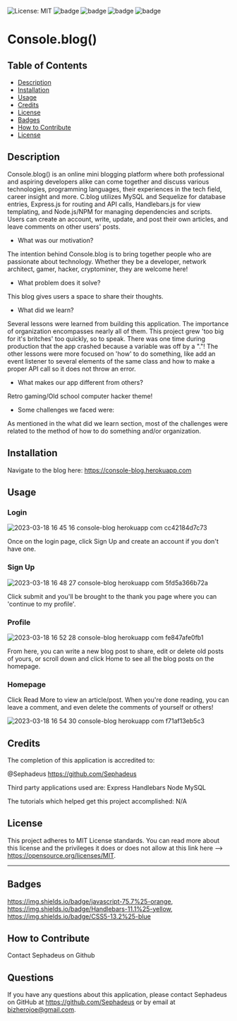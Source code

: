 ![License: MIT](https://img.shields.io/badge/License-MIT-yellow.svg) ![badge](https://img.shields.io/badge/javascript-75.7%25-orange) ![badge](https://img.shields.io/badge/Handlebars-11.1%25-yellow) ![badge](https://img.shields.io/badge/CSS5-13.2%25-blue) ![badge](https://img.shields.io/github/commit-activity/m/Sephadeus/console.blog-?style=plastic)

  # Console.blog()

  ## Table of Contents
  - [Description](#description)
  - [Installation](#installation)
  - [Usage](#usage)
  - [Credits](#credits)
  - [License](#license)
  - [Badges](#badges)
  - [How to Contribute](#how-to-contribute)
  - [License](#license)
  
 ## Description
  
Console.blog() is an online mini blogging platform where both professional and aspiring developers alike can come together and discuss various technologies, programming languages, their experiences in the tech field, career insight and more. C.blog utilizes MySQL and Sequelize for database entries, Express.js for routing and API calls, Handlebars.js for view templating, and Node.js/NPM for managing dependencies and scripts.  Users can create an account, write, update, and post their own articles, and leave comments on other users' posts. 
  
- What was our motivation?
  
The intention behind Console.blog is to bring together people who are passionate about technology. Whether they be a developer, network architect, gamer, hacker, cryptominer, they are welcome here!
  
- What problem does it solve?
  
This blog gives users a space to share their thoughts.
  
- What did we learn?
  
Several lessons were learned from building this application. The importance of organization encompasses nearly all of them. This project grew 'too big for it's britches' too quickly, so to speak. There was one time during production that the app crashed because a variable was off by a "."! The other lessons were more focused on 'how' to do something, like add an event listener to several elements of the same class and how to make a proper API call so it does not throw an error.
  
- What makes our app different from others?
  
Retro gaming/Old school computer hacker theme!
  
- Some challenges we faced were:
  
As mentioned in the what did we learn section, most of the challenges were related to the method of how to do something and/or organization.
  
## Installation
  
Navigate to the blog here: https://console-blog.herokuapp.com

  
## Usage

### Login
![2023-03-18 16 45 16 console-blog herokuapp com cc42184d7c73](https://user-images.githubusercontent.com/90430093/226138590-6435fe8c-06cc-4e3c-bb89-ca4b55415d50.jpg)

 Once on the login page, click Sign Up and create an account if you don't have one. 

### Sign Up
![2023-03-18 16 48 27 console-blog herokuapp com 5fd5a366b72a](https://user-images.githubusercontent.com/90430093/226138710-fa1273a9-df76-479f-a3ce-275d4be07d51.jpg)

Click submit and you'll be brought to the thank you page where you can 'continue to my profile'. 

### Profile
![2023-03-18 16 52 28 console-blog herokuapp com fe847afe0fb1](https://user-images.githubusercontent.com/90430093/226139135-e2b7b5f1-5478-48b1-be35-041ae18850b6.jpg)

From here, you can write a new blog post to share, edit or delete old posts of yours, or scroll down and click Home to see all the blog posts on the homepage. 

### Homepage
Click Read More to view an article/post. When you're done reading, you can leave a comment, and even delete the comments of yourself or others!  

![2023-03-18 16 54 30 console-blog herokuapp com f71af13eb5c3](https://user-images.githubusercontent.com/90430093/226139205-b827a86c-981c-4651-bf9b-e60e5d6556b3.jpg)

  
## Credits
  
The completion of this application is accredited to: 
  
@Sephadeus https://github.com/Sephadeus
  
Third party applications used are: Express Handlebars Node MySQL
  
The tutorials which helped get this project accomplished: N/A 
  


## License
  
This project adheres to MIT License standards. You can read more about this license and the privileges it does or does not allow at this link here --> https://opensource.org/licenses/MIT.  
  
---
  
## Badges
  
https://img.shields.io/badge/javascript-75.7%25-orange, https://img.shields.io/badge/Handlebars-11.1%25-yellow, https://img.shields.io/badge/CSS5-13.2%25-blue
  
## How to Contribute
  
Contact Sephadeus on Github
  
## Questions
  
If you have any questions about this application, please contact Sephadeus on GitHub at https://github.com/Sephadeus or by email at bizherojoe@gmail.com.
  
